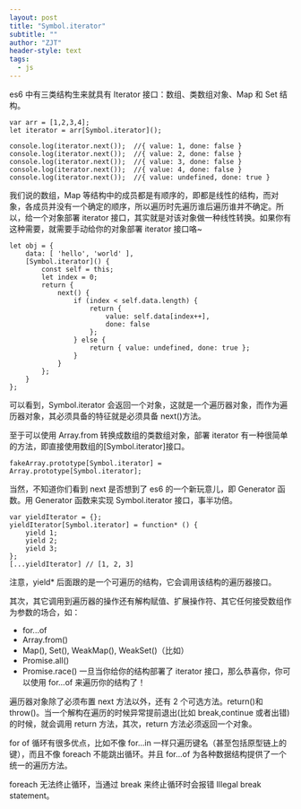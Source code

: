 ```yaml
---
layout: post
title: "Symbol.iterator"
subtitle: ""
author: "ZJT"
header-style: text
tags:
  - js
---
```


es6 中有三类结构生来就具有 Iterator 接口：数组、类数组对象、Map 和 Set 结构。

```
var arr = [1,2,3,4];
let iterator = arr[Symbol.iterator]();

console.log(iterator.next());  //{ value: 1, done: false }
console.log(iterator.next());  //{ value: 2, done: false }
console.log(iterator.next());  //{ value: 3, done: false }
console.log(iterator.next());  //{ value: 4, done: false }
console.log(iterator.next());  //{ value: undefined, done: true }
```

我们说的数组，Map 等结构中的成员都是有顺序的，即都是线性的结构，而对象，各成员并没有一个确定的顺序，所以遍历时先遍历谁后遍历谁并不确定。所以，给一个对象部署 iterator 接口，其实就是对该对象做一种线性转换。如果你有这种需要，就需要手动给你的对象部署 iterator 接口咯~

```
let obj = {
    data: [ 'hello', 'world' ],
    [Symbol.iterator]() {
        const self = this;
        let index = 0;
        return {
            next() {
                if (index < self.data.length) {
                    return {
                        value: self.data[index++],
                        done: false
                    };
                } else {
                    return { value: undefined, done: true };
                }
            }
        };
    }
};
```

可以看到，Symbol.iterator 会返回一个对象，这就是一个遍历器对象，而作为遍历器对象，其必须具备的特征就是必须具备 next()方法。

至于可以使用 Array.from 转换成数组的类数组对象，部署 iterator 有一种很简单的方法，即直接使用数组的[Symbol.iterator]接口。

```
fakeArray.prototype[Symbol.iterator] = Array.prototype[Symbol.iterator];
```

当然，不知道你们看到 next 是否想到了 es6 的一个新玩意儿，即 Generator 函数。用 Generator 函数来实现 Symbol.iterator 接口，事半功倍。

```
var yieldIterator = {};
yieldIterator[Symbol.iterator] = function* () {
    yield 1;
    yield 2;
    yield 3;
};
[...yieldIterator] // [1, 2, 3]
```
注意，yield\* 后面跟的是一个可遍历的结构，它会调用该结构的遍历器接口。

其次，其它调用到遍历器的操作还有解构赋值、扩展操作符、其它任何接受数组作为参数的场合，如：

- for...of
- Array.from()
- Map(), Set(), WeakMap(), WeakSet()（比如）
- Promise.all()
- Promise.race()
  一旦当你给你的结构部署了 iterator 接口，那么恭喜你，你可以使用 for...of 来遍历你的结构了！

遍历器对象除了必须布置 next 方法以外，还有 2 个可选方法。return()和 throw()。当一个解构在遍历的时候异常提前退出(比如 break,continue 或者出错)的时候，就会调用 return 方法，其次，return 方法必须返回一个对象。

for of 循环有很多优点，比如不像 for...in 一样只遍历键名（甚至包括原型链上的键），而且不像 foreach 不能跳出循环。并且 for...of 为各种数据结构提供了一个统一的遍历方法。

foreach 无法终止循环，当通过 break 来终止循环时会报错 Illegal break statement。
